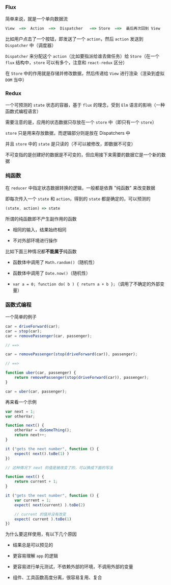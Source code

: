 ### Flux

简单来说，就是一个单向数据流

```js
View  ==>  Action  ==>  Dispatcher   ==> Store  ==>  最后再次回到 View
```

比如用户点击了一个按钮，即发送了一个 `action`，然后 `action` 发送到 `Dispatcher` 中（调度器）

`Dispatcher` 来分配这个 `action`（比如要指派给谁去做任务）给 `Store`（在一个 `flux` 结构中，`store` 可以有多个，注意和 `react-redux` 区分）

在 `Store` 中的作用就是存储并修改数据，然后传递给 `View` 进行渲染（渲染到虚拟 `DOM` 当中）


### Redux

一个可预测的 `state` 状态的容器，基于 `flux` 的理念，受到 `Elm` 语言的影响（一种函数式编程语言）

需要注意的是，应用的状态数据只存放在一个 `store` 中（即只有一个 `store`）

`store` 只是用来存放数据，而逻辑部分则是放在 Dispatchers 中

并且 `store` 中的 `state` 是只读的（不可以被修改，即数据不可变）

不可变指的是创建好的数据是不可变的，但应用接下来需要的数据它是一个新的数据


### 纯函数

在 `reducer` 中指定状态数据转换的逻辑，一般都是依靠 "纯函数" 来改变数据

即每次传入一个 `state` 和 `action`，得到的 `state` 都是确定的，可以预测的

```js
(state, action) => state
```

所谓的纯函数即不产生副作用的函数

* 相同的输入，结果始终相同

* 不对外部环境进行操作

比如下面三种情况都**不能属于**纯函数

* 函数体中调用了 `Math.random()`（随机性）

* 函数体中调用了 `Date.now()`（随机性）

* `var a = 0; function do( b ) { return a + b };`（调用了不确定的外部变量）


### 函数式编程

一个简单的例子

```js
car = driveForward(car);
car = stop(car);
car = removePassenger(car, passenger);

// ==>

car = removePassenger(stop(driveForward(car)), passenger);

// ==>

function uber(car, passenger) {
    return removePassenger(stop(driveForward(car)), passenger);
}

car = uber(car, passenger);
```

再来看一个示例

```js
var next = 1;
var otherVar;

function next() {
    otherVar = doSomeThing();
    return next++;
}

it ("gets the next number", function () {
    expect( next().toBe(1) )
})

// 这种情况下 next 的值是被改变了的，可以换成下面的写法

function next() {
    return current + 1;
}

it ("gets the next number", function () {
    var current = 1;
    expect( next(current) ).toBe(2)

    // current 的值并没有改变
    expect( current ).toBe(1)
})
```

为什么要这样使用，有以下几个原因

* 结果总是可以预见的

* 更容易理解 `app` 的逻辑

* 更容易进行单元测试，不依赖外部的环境，不调用外部的变量

* 组件、工具函数高度分离，很容易复用、复合